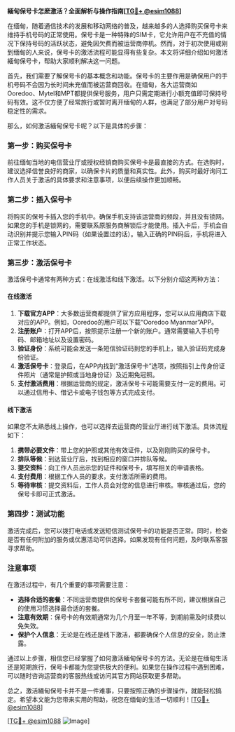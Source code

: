 **緬甸保号卡怎麽激活？全面解析与操作指南[[TG💪+ @esim1088](https://t.me/s/esim1088)]**

在缅甸，随着通信技术的发展和移动网络的普及，越来越多的人选择购买保号卡来维持手机号码的正常使用。保号卡是一种特殊的SIM卡，它允许用户在不充值的情况下保持号码的活跃状态，避免因欠费而被运营商停机。然而，对于初次使用或刚到缅甸的人来说，保号卡的激活流程可能显得有些复杂。本文将详细介绍如何激活緬甸保号卡，帮助大家顺利解决这一问题。

首先，我们需要了解保号卡的基本概念和功能。保号卡的主要作用是确保用户的手机号码不会因为长时间未充值而被运营商回收。在缅甸，各大运营商如Ooredoo、Mytel和MPT都提供保号服务，用户只需定期进行小额充值即可保持号码有效。这不仅方便了经常旅行或暂时离开缅甸的人群，也满足了部分用户对号码稳定性的需求。

那么，如何激活緬甸保号卡呢？以下是具体的步骤：

### **第一步：购买保号卡**
前往缅甸当地的电信营业厅或授权经销商购买保号卡是最直接的方式。在选购时，建议选择信誉良好的商家，以确保卡片的质量和真实性。此外，购买时最好询问工作人员关于激活的具体要求和注意事项，以便后续操作更加顺畅。

### **第二步：插入保号卡**
将购买的保号卡插入您的手机中。确保手机支持该运营商的频段，并且没有锁网。如果您的手机是锁网的，需要联系原服务商解锁后才能使用。插入卡后，手机会自动识别并提示您输入PIN码（如果设置过的话）。输入正确的PIN码后，手机将进入正常工作状态。

### **第三步：激活保号卡**
激活保号卡通常有两种方式：在线激活和线下激活。以下分别介绍这两种方法：

#### **在线激活**
1. **下载官方APP**：大多数运营商都提供了官方应用程序，您可以从应用商店下载对应的APP。例如，Ooredoo的用户可以下载“Ooredoo Myanmar”APP。
2. **注册账户**：打开APP后，按照提示注册一个新的账户。通常需要输入手机号码、邮箱地址以及设置密码。
3. **验证身份**：系统可能会发送一条短信验证码到您的手机上，输入验证码完成身份验证。
4. **激活保号卡**：登录后，在APP内找到“激活保号卡”选项，按照指引上传身份证件照片（通常是护照或当地身份证）及近期免冠照。
5. **支付激活费用**：根据运营商的规定，激活保号卡可能需要支付一定的费用。可以通过信用卡、借记卡或电子钱包等方式完成支付。

#### **线下激活**
如果您不太熟悉线上操作，也可以选择去运营商的营业厅进行线下激活。具体流程如下：
1. **携带必要文件**：带上您的护照或其他有效证件，以及刚刚购买的保号卡。
2. **排队等候**：到达营业厅后，找到相应的窗口并排队等候。
3. **提交资料**：向工作人员出示您的证件和保号卡，填写相关的申请表格。
4. **支付费用**：根据工作人员的要求，支付激活所需的费用。
5. **等待审核**：提交资料后，工作人员会对您的信息进行审核。审核通过后，您的保号卡即可正式激活。

### **第四步：测试功能**
激活完成后，您可以拨打电话或发送短信测试保号卡的功能是否正常。同时，检查是否有任何附加的服务或优惠活动可供选择。如果发现有任何问题，及时联系客服寻求帮助。

### **注意事项**
在激活过程中，有几个重要的事项需要注意：
- **选择合适的套餐**：不同运营商提供的保号卡套餐可能有所不同，建议根据自己的使用习惯选择最合适的套餐。
- **注意有效期**：保号卡的有效期通常为几个月至一年不等，到期前需及时续费以免失效。
- **保护个人信息**：无论是在线还是线下激活，都要确保个人信息的安全，防止泄露。

通过以上步骤，相信您已经掌握了如何激活緬甸保号卡的方法。无论是在缅甸生活还是短期旅行，保号卡都能为您提供极大的便利。如果您在操作过程中遇到困难，可以随时咨询运营商的客服热线或访问其官方网站获取更多帮助。

总之，激活緬甸保号卡并不是一件难事，只要按照正确的步骤操作，就能轻松搞定。希望本文能为您带来实用的帮助，祝您在缅甸的生活一切顺利！[[TG💪+ @esim1088](https://t.me/s/esim1088)]

[[TG💪+ @esim1088](https://t.me/s/esim1088) ![Image](https://i.postimg.cc/4NQfJmqS/Snipaste-2025-05-13-00-14-12.png)]